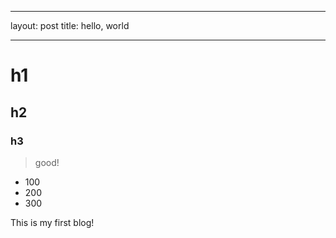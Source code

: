 ___
layout: post
title: hello, world
___

# h1
## h2
### h3

>good!

+ 100
+ 200
+ 300

This is my first blog!
